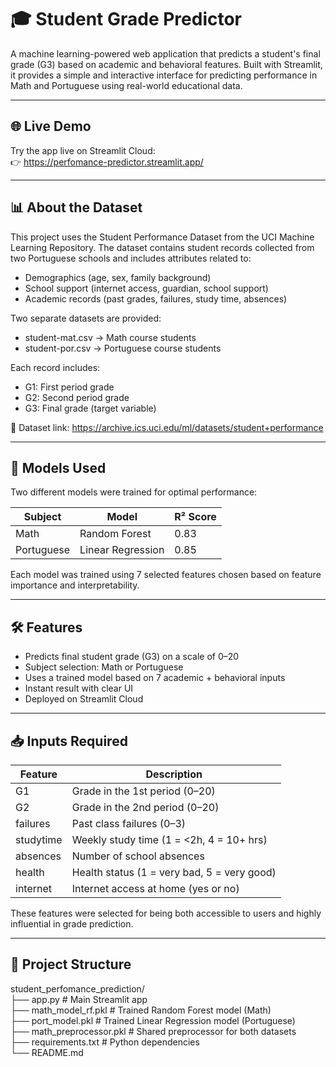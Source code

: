 # 🎓 Student Grade Predictor

A machine learning-powered web application that predicts a student's final grade (G3) based on academic and behavioral features. Built with Streamlit, it provides a simple and interactive interface for predicting performance in Math and Portuguese using real-world educational data.

---

## 🌐 Live Demo

Try the app live on Streamlit Cloud:  
👉 https://perfomance-predictor.streamlit.app/

---

## 📊 About the Dataset

This project uses the Student Performance Dataset from the UCI Machine Learning Repository. The dataset contains student records collected from two Portuguese schools and includes attributes related to:

- Demographics (age, sex, family background)
- School support (internet access, guardian, school support)
- Academic records (past grades, failures, study time, absences)

Two separate datasets are provided:
- student-mat.csv → Math course students
- student-por.csv → Portuguese course students

Each record includes:
- G1: First period grade
- G2: Second period grade
- G3: Final grade (target variable)

📂 Dataset link: https://archive.ics.uci.edu/ml/datasets/student+performance

---

## 🧠 Models Used

Two different models were trained for optimal performance:

| Subject      | Model               | R² Score |
|--------------|---------------------|----------|
| Math         | Random Forest        | 0.83     |
| Portuguese   | Linear Regression    | 0.85     |

Each model was trained using 7 selected features chosen based on feature importance and interpretability.

---

## 🛠 Features

- Predicts final student grade (G3) on a scale of 0–20
- Subject selection: Math or Portuguese
- Uses a trained model based on 7 academic + behavioral inputs
- Instant result with clear UI
- Deployed on Streamlit Cloud

---

## 📥 Inputs Required

| Feature      | Description                                      |
|--------------|--------------------------------------------------|
| G1           | Grade in the 1st period (0–20)                   |
| G2           | Grade in the 2nd period (0–20)                   |
| failures     | Past class failures (0–3)                        |
| studytime    | Weekly study time (1 = <2h, 4 = 10+ hrs)         |
| absences     | Number of school absences                        |
| health       | Health status (1 = very bad, 5 = very good)      |
| internet     | Internet access at home (yes or no)             |

These features were selected for being both accessible to users and highly influential in grade prediction.

---

## 🧾 Project Structure

student_perfomance_prediction/  
├── app.py                    # Main Streamlit app  
├── math_model_rf.pkl         # Trained Random Forest model (Math)  
├── port_model.pkl            # Trained Linear Regression model (Portuguese)  
├── math_preprocessor.pkl     # Shared preprocessor for both datasets  
├── requirements.txt          # Python dependencies  
└── README.md
